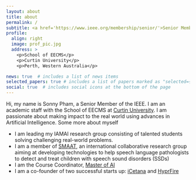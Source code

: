 ```yaml
---
layout: about
title: about
permalink: /
subtitle: <a href='https://www.ieee.org/membership/senior/'>Senior Member, IEEE</a> <a href='https://www.giac.org/certifications/information-security-fundamentals-gisf/'>GIAC GISF</a>. 
profile:
  align: right
  image: prof_pic.jpg
  address: >
    <p>School of EECMS</p>
    <p>Curtin University</p>
    <p>Perth, Western Australia</p>

news: true  # includes a list of news items
selected_papers: true # includes a list of papers marked as "selected={true}"
social: true  # includes social icons at the bottom of the page
---
```


Hi, my name is Sonny Pham, a Senior Member of the IEEE. I am an academic staff with the School of EECMS at [Curtin University](https://www.curtin.edu.au). I am passionate about making impact to the real world using advances in Artificial Intelligence. Some more about myself
* I am leading my IAMAI research group consisting of talented students solving challenging real-world problems.
* I am a member of [SMAAT](https://smaat.org), an international collaborative research group aiming at developing technologies to help speech language pathologists to detect and treat children with speech sound disorders (SSDs)
* I am the Course Coordinator, [Master of AI](https://study.curtin.edu.au/offering/course-pg-master-of-artificial-intelligence--mc-aintl)
* I am a co-founder of two successful starts up: [iCetana](https://icetana.com) and [HyprFire](https://hyprfire.com)


<!-- Write your biography here. Tell the world about yourself. Link to your favorite [subreddit](http://reddit.com). You can put a picture in, too. The code is already in, just name your picture `prof_pic.jpg` and put it in the `img/` folder.

#Put your address / P.O. box / other info right below your picture. You can also disable any these elements by editing `profile` property of the YAML header of your `_pages/about.md`. Edit `_bibliography/papers.bib` and Jekyll will render your [publications page](/al-folio/publications/) automatically.

#Link to your social media connections, too. This theme is set up to use [Font Awesome icons](http://fortawesome.github.io/Font-Awesome/) and [Academicons](https://jpswalsh.github.io/academicons/), like the ones below. Add your Facebook, Twitter, LinkedIn, Google Scholar, or just disable all of them.
-->
